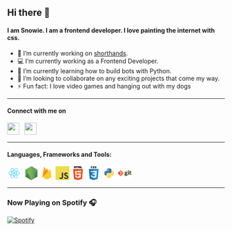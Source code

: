 ## Hi there 👋
#### I am Snowie. I am a frontend developer. I love painting the internet with css.

- 🔭 I’m currently working on [shorthands](https://github.com/thealphaversion/shorthands).
- :computer: I’m currently working as a Frontend Developer.
- 🌱 I’m currently learning how to build bots with Python.
- 👯 I’m looking to collaborate on any exciting projects that come my way.
- ⚡ Fun fact: I love video games and hanging out with my dogs

---

#### Connect with me on
[<img height="28" width="28" src="https://cdn.jsdelivr.net/npm/simple-icons@v3/icons/linkedin.svg" />](https://www.linkedin.com/in/snowieleung/)&nbsp;&nbsp;
[<img height="28" width="28" src="https://cdn.jsdelivr.net/npm/simple-icons@v3/icons/gmail.svg" />](mailto:snowiesuet@gmail.com)

---

#### Languages, Frameworks and Tools:

<img height="32" width="32" src="https://raw.githubusercontent.com/github/explore/80688e429a7d4ef2fca1e82350fe8e3517d3494d/topics/react/react.png"/>&nbsp;
<img height="32" width="32" src="https://raw.githubusercontent.com/github/explore/80688e429a7d4ef2fca1e82350fe8e3517d3494d/topics/nodejs/nodejs.png"/>&nbsp;<img height="32" width="32" src="https://raw.githubusercontent.com/github/explore/80688e429a7d4ef2fca1e82350fe8e3517d3494d/topics/firebase/firebase.png"/>&nbsp;<img height="32" width="32" src="https://raw.githubusercontent.com/github/explore/80688e429a7d4ef2fca1e82350fe8e3517d3494d/topics/javascript/javascript.png"/>&nbsp;<img height="32" width="32" src="https://raw.githubusercontent.com/github/explore/80688e429a7d4ef2fca1e82350fe8e3517d3494d/topics/html/html.png"/>&nbsp;<img height="32" width="32" src="https://raw.githubusercontent.com/github/explore/80688e429a7d4ef2fca1e82350fe8e3517d3494d/topics/css/css.png"/>&nbsp;<img height="32" width="32" src="https://raw.githubusercontent.com/github/explore/80688e429a7d4ef2fca1e82350fe8e3517d3494d/topics/python/python.png"/>&nbsp;<img height="32" width="32" src="https://raw.githubusercontent.com/github/explore/80688e429a7d4ef2fca1e82350fe8e3517d3494d/topics/git/git.png"/>

---

### Now Playing on Spotify 🎧
[![Spotify](https://readme-spotify-two.vercel.app/api/spotify)](https://open.spotify.com/user/1176439812?si=ed455ef3f86c484a)
